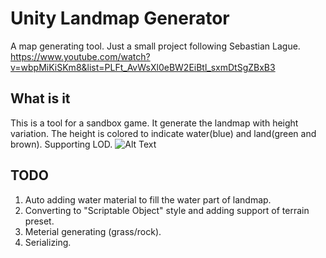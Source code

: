 # Unity Landmap Generator
 A map generating tool. Just a small project following Sebastian Lague. https://www.youtube.com/watch?v=wbpMiKiSKm8&list=PLFt_AvWsXl0eBW2EiBtl_sxmDtSgZBxB3

## What is it
This is a tool for a sandbox game. It generate the landmap with height variation. The height is colored to indicate water(blue) and land(green and brown). Supporting LOD.
![Alt Text](https://github.com/Theramenes/Unity-Landmap-Generator/blob/master/demo.gif)


## TODO
1. Auto adding water material to fill the water part of landmap. 
2. Converting to "Scriptable Object" style and adding support of terrain preset.
3. Meterial generating (grass/rock). 
4. Serializing.
